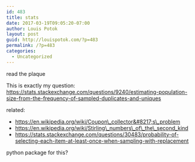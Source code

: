 ```yaml
---
id: 483
title: stats
date: 2017-03-19T09:05:20-07:00
author: Louis Potok
layout: post
guid: http://louispotok.com/?p=483
permalink: /?p=483
categories:
  - Uncategorized
---
```

read the plaque

This is exactly my question: https://stats.stackexchange.com/questions/9240/estimating-population-size-from-the-frequency-of-sampled-duplicates-and-uniques

related:

  * https://en.wikipedia.org/wiki/Coupon\_collector&#8217;s\_problem
  * https://en.wikipedia.org/wiki/Stirling\_numbers\_of\_the\_second_kind
  * https://stats.stackexchange.com/questions/30483/probability-of-selecting-each-item-at-least-once-when-sampling-with-replacement

python package for this?